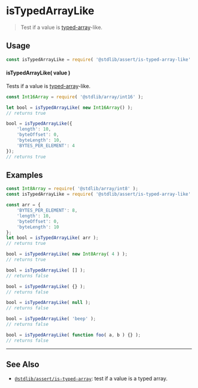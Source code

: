 <!--

@license Apache-2.0

Copyright (c) 2018 The Stdlib Authors.

Licensed under the Apache License, Version 2.0 (the "License");
you may not use this file except in compliance with the License.
You may obtain a copy of the License at

   http://www.apache.org/licenses/LICENSE-2.0

Unless required by applicable law or agreed to in writing, software
distributed under the License is distributed on an "AS IS" BASIS,
WITHOUT WARRANTIES OR CONDITIONS OF ANY KIND, either express or implied.
See the License for the specific language governing permissions and
limitations under the License.

-->

# isTypedArrayLike

> Test if a value is [typed-array][mdn-typed-array]-like.

<section class="usage">

## Usage

```javascript
const isTypedArrayLike = require( '@stdlib/assert/is-typed-array-like' );
```

#### isTypedArrayLike( value )

Tests if a value is [typed-array][mdn-typed-array]-like.

```javascript
const Int16Array = require( '@stdlib/array/int16' );

let bool = isTypedArrayLike( new Int16Array() );
// returns true

bool = isTypedArrayLike({
    'length': 10,
    'byteOffset': 0,
    'byteLength': 10,
    'BYTES_PER_ELEMENT': 4
});
// returns true
```

</section>

<!-- /.usage -->

<section class="examples">

## Examples

<!-- eslint-disable no-restricted-syntax, no-empty-function, no-unused-vars -->

<!-- eslint no-undef: "error" -->

```javascript
const Int8Array = require( '@stdlib/array/int8' );
const isTypedArrayLike = require( '@stdlib/assert/is-typed-array-like' );

const arr = {
    'BYTES_PER_ELEMENT': 8,
    'length': 10,
    'byteOffset': 0,
    'byteLength': 10
};
let bool = isTypedArrayLike( arr );
// returns true

bool = isTypedArrayLike( new Int8Array( 4 ) );
// returns true

bool = isTypedArrayLike( [] );
// returns false

bool = isTypedArrayLike( {} );
// returns false

bool = isTypedArrayLike( null );
// returns false

bool = isTypedArrayLike( 'beep' );
// returns false

bool = isTypedArrayLike( function foo( a, b ) {} );
// returns false
```

</section>

<!-- /.examples -->

<!-- Section for related `stdlib` packages. Do not manually edit this section, as it is automatically populated. -->

<section class="related">

* * *

## See Also

-   <span class="package-name">[`@stdlib/assert/is-typed-array`][@stdlib/assert/is-typed-array]</span><span class="delimiter">: </span><span class="description">test if a value is a typed array.</span>

</section>

<!-- /.related -->

<!-- Section for all links. Make sure to keep an empty line after the `section` element and another before the `/section` close. -->

<section class="links">

[mdn-typed-array]: https://developer.mozilla.org/en-US/docs/Web/JavaScript/Typed_arrays

<!-- <related-links> -->

[@stdlib/assert/is-typed-array]: https://github.com/stdlib-js/stdlib/tree/develop/lib/node_modules/%40stdlib/assert/is-typed-array

<!-- </related-links> -->

</section>

<!-- /.links -->
